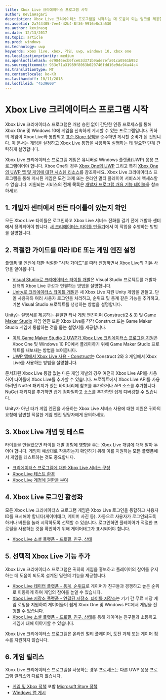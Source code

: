 ```yaml
---
title: Xbox Live 크리에이터스 프로그램 시작
author: KevinAsgari
description: Xbox Live 크리에이터스 프로그램을 시작하는 데 도움이 되는 링크를 제공합니다.
ms.assetid: 2a744405-7ee4-42b4-8f36-9916e8c3a530
ms.author: kevinasg
ms.date: 12/13/2017
ms.topic: article
ms.prod: windows
ms.technology: uwp
keywords: xbox live, xbox, 게임, uwp, windows 10, xbox one
ms.localizationpriority: medium
ms.openlocfilehash: e79846ecb0fce63d371b9ade7efa01ca0561b952
ms.sourcegitcommit: 933e71a31989f8063b020746fdd16e9da94a44c4
ms.translationtype: MT
ms.contentlocale: ko-KR
ms.lasthandoff: 10/11/2018
ms.locfileid: "4539600"
---
```

# <a name="get-started-with-the-xbox-live-creators-program"></a>Xbox Live 크리에이터스 프로그램 시작
 
Xbox Live 크리에이터스 프로그램은 개념 승인 없이 간단한 인증 프로세스를 통해 Xbox One 및 Windows 10에 게임을 신속하게 게시할 수 있는 프로그램입니다. 귀하의 게임이 Xbox Live와 통합되고 [표준 Store 정책](https://msdn.microsoft.com/en-us/library/windows/apps/dn764944.aspx)을 준수하면 게시할 준비가 된 것입니다. 이 문서는 게임을 설정하고 Xbox Live 통합을 사용하여 실행하는 데 필요한 단계 간략하게 설명합니다. 

Xbox Live 크리에이터스 프로그램 게임은 유니버설 Windows 플랫폼(UWP) 응용 프로그램이어야 합니다. Xbox One의 경우 [Xbox One의 UWP](https://msdn.microsoft.com/en-us/windows/uwp/xbox-apps/index) 그리고 특히 [Xbox One의 UWP 앱 및 게임에 대한 시스템 리소스](https://msdn.microsoft.com/en-us/windows/uwp/xbox-apps/system-resource-allocation)를 참조하세요. Xbox Live 크리에이터스 프로그램을 통해 게시된 게임은 도전 과제 또는 온라인 멀티 플레이어 서비스에 액세스할 수 없습니다. 지원되는 서비스의 전체 목록은 [개발자 프로그램 개요 기능 테이블](https://docs.microsoft.com/en-us/windows/uwp/xbox-live/developer-program-overview#feature-table)을 참조하세요.

## <a name="1-ensure-you-have-a-title-created-on-dev-center"></a>1. 개발자 센터에서 만든 타이틀이 있는지 확인
모든 Xbox Live 타이틀은 로그인하고 Xbox Live 서비스 전화를 걸기 전에 개발자 센터에서 정의되어야 합니다.  [새 크리에이터스 타이틀 만들기](create-and-test-a-new-creators-title.md)에서 이 작업을 수행하는 방법을 설명합니다.

## <a name="2-follow-the-appropriate-guide-to-setup-your-ide-or-game-engine"></a>2. 적절한 가이드를 따라 IDE 또는 게임 엔진 설정
플랫폼 및 엔진에 대한 적절한 "시작 가이드"를 따라 진행하면서 Xbox Live의 기본 사항을 알아봅니다.

* [Visual Studio로 크리에이터스 타이틀 개발](develop-creators-title-with-visual-studio.md)은 Visual Studio 프로젝트를 개발자 센터의 Xbox Live 구성과 연결하는 방법을 설명합니다.
* [Unity로 크리에이터스 타이틀 개발](develop-creators-title-with-unity.md)은 새 Xbox Live 지원 Unity 게임을 만들고, 단일 사용자와 여러 사용자 로그인을 처리하고, 순위표 및 통계 같은 기능을 추가하고, 기본 Visual Studio 프로젝트를 생성하는 방법을 설명합니다.

Unity는 설명서를 제공하는 유일한 타사 게임 엔진이며 [Construct(2 & 3)](https://www.scirra.com/construct2) 및 [Game Maker Studio](https://www.yoyogames.com/gamemaker) 게임 엔진 또한 Xbox Live를 각각 Construct 또는 Game Maker Studio 게임에 통합하는 것을 돕는 설명서를 제공합니다.

* [이제 Game Maker Studio 2 UWP가 Xbox Live 크리에이터스 프로그램 지원](https://www.yoyogames.com/gamemaker/xblc)은 Xbox One 및 Windows 10 PC에서 플레이하기 위해 Game Maker Studio 프로젝트를 내보내는 방법을 보여줍니다.
* [UWP 앱에서 Xbox Live 사용 - Construct](https://www.scirra.com/tutorials/9540/using-xbox-live-in-uwp-apps)는 Construct 2와 3 게임에서 Xbox Live를 사용하는 방법을 설명합니다.

문서화된 Xbox Live 통합 없는 다른 게임 개발의 경우 여전히 Xbox Live API를 사용하여 타이틀에 Xbox Live를 추가할 수 있습니다. 프로젝트에서 Xbox Live API를 사용하려면 NuGet 패키지가 있는 바이너리에 참조를 추가하거나 API 소스를 추가합니다. NuGet 패키지를 추가하면 쉽게 컴파일하고 소스를 추가하면 쉽게 디버깅할 수 있습니다.

Unity가 아닌 타가 게임 엔진을 사용하는 Xbox Live 서비스 사용에 대한 지원은 귀하의 요청에 답변할 적절한 게임 엔진 담당자에게 문의하세요.

## <a name="3-xbox-live-concepts--testing"></a>3. Xbox Live 개념 및 테스트
타이틀을 만들었으면 타이틀 개발 경험에 영향을 주는 Xbox Live 개념에 대해 알아 두어야 합니다. 게임이 예상대로 작동하는지 확인하기 위해 이를 지원하는 모든 플랫폼에서 게임을 테스트하는 것도 중요합니다.

- [크리에이터스 프로그램에 대한 Xbox Live 서비스 구성](xbox-live-service-configuration-creators.md)
- [Xbox Live 테스트 환경](../xbox-live-sandboxes.md)
- [Xbox Live 계정에 권한을 부여](authorize-xbox-live-accounts.md)

## <a name="4-enable-xbox-live-sign-in"></a>4. Xbox Live 로그인 활성화
모든 Xbox Live 크리에이터스 프로그램 게임은 Xbox Live 로그인을 통합하고 사용자 ID를 표시해야 합니다(게이머태그, 게이머 사진 등). 자동으로 사용자가 로그인되도록 하거나 버튼을 눌러 시작하도록 선택할 수 있습니다. 로그인하면 플레이어가 적절한 프로필을 사용하는 것을 확인하기 위해 게이머태그가 표시되어야 합니다.

- [Xbox Live 소셜 플랫폼 - 프로필, 친구, 상태](../social-platform/social-platform.md)

## <a name="5-add-optional-xbox-live-features"></a>5. 선택적 Xbox Live 기능 추가

Xbox Live 크리에이터스 프로그램은 귀하의 게임을 홍보하고 플레이어의 참여를 유지하는 데 도움이 되도록 설계된 일련의 기능을 제공합니다.

- [Xbox Live 데이터 플랫폼 - 통계, 순위표](../data-platform/data-platform.md)로 게이머가 친구들과 경쟁하고 높은 순위로 이동하게 하여 게임의 참여를 높일 수 있습니다.
- [Xbox Live 저장소 플랫폼 - 연결된 저장소, 타이틀 저장소](../storage-platform/storage-platform.md)는 기기 간 무료 저장 게임 로밍을 지원하여 게이머들이 쉽게 Xbox One 및 Windows PC에서 게임을 진행할 수 있습니다.
- [Xbox Live 소셜 플랫폼 - 프로필, 친구, 상태](../social-platform/social-platform.md)를 통해 게이머는 친구들과 소통하고 게임에 대해 이야기할 수 있습니다.

Xbox Live 크리에이터스 프로그램은 온라인 멀티 플레이어, 도전 과제 또는 게이머 점수를 지원하지 않습니다.

## <a name="6-release-your-game"></a>6. 게임 릴리스

Xbox Live 크리에이터스 프로그램을 사용하는 경우 프로세스는 다른 UWP 응용 프로그램 릴리스와 다르지 않습니다.

- [게임 및 Xbox 정책](https://msdn.microsoft.com/en-us/library/windows/apps/dn764944.aspx#pol_10_13) 포함 [Microsoft Store 정책](https://msdn.microsoft.com/en-us/library/windows/apps/dn764944.aspx)
- [Windows 앱 게시](https://developer.microsoft.com/en-us/store/publish-apps)